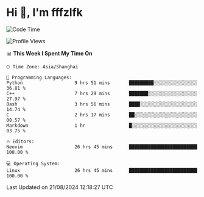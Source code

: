 # Hi 👋, I'm fffzlfk

<!--START_SECTION:waka-->
![Code Time](http://img.shields.io/badge/Code%20Time-930%20hrs%2045%20mins-blue)

![Profile Views](http://img.shields.io/badge/Profile%20Views-0-blue)

📊 **This Week I Spent My Time On** 

```text
🕑︎ Time Zone: Asia/Shanghai

💬 Programming Languages: 
Python                   9 hrs 51 mins       █████████░░░░░░░░░░░░░░░░   36.81 % 
C++                      7 hrs 29 mins       ███████░░░░░░░░░░░░░░░░░░   27.97 % 
Bash                     3 hrs 56 mins       ████░░░░░░░░░░░░░░░░░░░░░   14.74 % 
C                        2 hrs 17 mins       ██░░░░░░░░░░░░░░░░░░░░░░░   08.57 % 
Markdown                 1 hr                █░░░░░░░░░░░░░░░░░░░░░░░░   03.75 % 

🔥 Editors: 
Neovim                   26 hrs 45 mins      █████████████████████████   100.00 % 

💻 Operating System: 
Linux                    26 hrs 45 mins      █████████████████████████   100.00 % 
```


 Last Updated on 21/08/2024 12:18:27 UTC
<!--END_SECTION:waka-->
